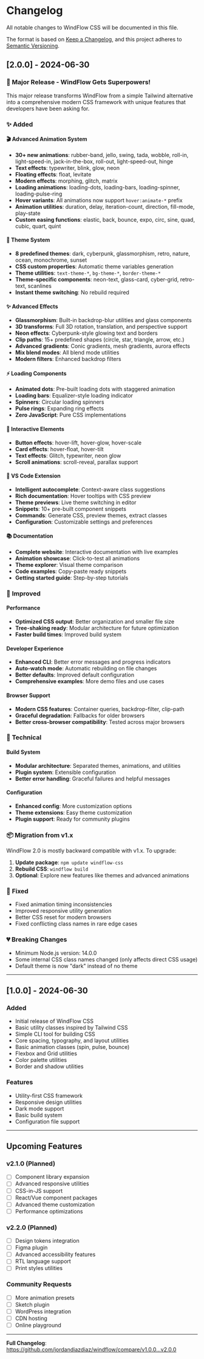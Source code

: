 # Changelog

All notable changes to WindFlow CSS will be documented in this file.

The format is based on [Keep a Changelog](https://keepachangelog.com/en/1.0.0/),
and this project adheres to [Semantic Versioning](https://semver.org/spec/v2.0.0.html).

## [2.0.0] - 2024-06-30

### 🎉 Major Release - WindFlow Gets Superpowers!

This major release transforms WindFlow from a simple Tailwind alternative into a comprehensive modern CSS framework with unique features that developers have been asking for.

### ✨ Added

#### 🎬 **Advanced Animation System**
- **30+ new animations**: rubber-band, jello, swing, tada, wobble, roll-in, light-speed-in, jack-in-the-box, roll-out, light-speed-out, hinge
- **Text effects**: typewriter, blink, glow, neon
- **Floating effects**: float, levitate  
- **Modern effects**: morphing, glitch, matrix
- **Loading animations**: loading-dots, loading-bars, loading-spinner, loading-pulse-ring
- **Hover variants**: All animations now support `hover:animate-*` prefix
- **Animation utilities**: duration, delay, iteration-count, direction, fill-mode, play-state
- **Custom easing functions**: elastic, back, bounce, expo, circ, sine, quad, cubic, quart, quint

#### 🎨 **Theme System**
- **8 predefined themes**: dark, cyberpunk, glassmorphism, retro, nature, ocean, monochrome, sunset
- **CSS custom properties**: Automatic theme variables generation
- **Theme utilities**: `text-theme-*`, `bg-theme-*`, `border-theme-*`
- **Theme-specific components**: neon-text, glass-card, cyber-grid, retro-text, scanlines
- **Instant theme switching**: No rebuild required

#### ✨ **Advanced Effects**
- **Glassmorphism**: Built-in backdrop-blur utilities and glass components
- **3D transforms**: Full 3D rotation, translation, and perspective support
- **Neon effects**: Cyberpunk-style glowing text and borders
- **Clip paths**: 15+ predefined shapes (circle, star, triangle, arrow, etc.)
- **Advanced gradients**: Conic gradients, mesh gradients, aurora effects
- **Mix blend modes**: All blend mode utilities
- **Modern filters**: Enhanced backdrop filters

#### ⚡ **Loading Components**
- **Animated dots**: Pre-built loading dots with staggered animation
- **Loading bars**: Equalizer-style loading indicator
- **Spinners**: Circular loading spinners
- **Pulse rings**: Expanding ring effects
- **Zero JavaScript**: Pure CSS implementations

#### 🎯 **Interactive Elements**
- **Button effects**: hover-lift, hover-glow, hover-scale
- **Card effects**: hover-float, hover-tilt
- **Text effects**: Glitch, typewriter, neon glow
- **Scroll animations**: scroll-reveal, parallax support

#### 🔧 **VS Code Extension**
- **Intelligent autocomplete**: Context-aware class suggestions
- **Rich documentation**: Hover tooltips with CSS preview
- **Theme previews**: Live theme switching in editor
- **Snippets**: 10+ pre-built component snippets
- **Commands**: Generate CSS, preview themes, extract classes
- **Configuration**: Customizable settings and preferences

#### 📚 **Documentation**
- **Complete website**: Interactive documentation with live examples
- **Animation showcase**: Click-to-test all animations
- **Theme explorer**: Visual theme comparison
- **Code examples**: Copy-paste ready snippets
- **Getting started guide**: Step-by-step tutorials

### 🚀 **Improved**

#### Performance
- **Optimized CSS output**: Better organization and smaller file size
- **Tree-shaking ready**: Modular architecture for future optimization
- **Faster build times**: Improved build system

#### Developer Experience
- **Enhanced CLI**: Better error messages and progress indicators
- **Auto-watch mode**: Automatic rebuilding on file changes
- **Better defaults**: Improved default configuration
- **Comprehensive examples**: More demo files and use cases

#### Browser Support
- **Modern CSS features**: Container queries, backdrop-filter, clip-path
- **Graceful degradation**: Fallbacks for older browsers
- **Better cross-browser compatibility**: Tested across major browsers

### 🔧 **Technical**

#### Build System
- **Modular architecture**: Separated themes, animations, and utilities
- **Plugin system**: Extensible configuration
- **Better error handling**: Graceful failures and helpful messages

#### Configuration
- **Enhanced config**: More customization options
- **Theme extensions**: Easy theme customization
- **Plugin support**: Ready for community plugins

### 📦 **Migration from v1.x**

WindFlow 2.0 is mostly backward compatible with v1.x. To upgrade:

1. **Update package**: `npm update windflow-css`
2. **Rebuild CSS**: `windflow build`
3. **Optional**: Explore new features like themes and advanced animations

### 🐛 **Fixed**
- Fixed animation timing inconsistencies
- Improved responsive utility generation
- Better CSS reset for modern browsers
- Fixed conflicting class names in rare edge cases

### 💔 **Breaking Changes**
- Minimum Node.js version: 14.0.0
- Some internal CSS class names changed (only affects direct CSS usage)
- Default theme is now "dark" instead of no theme

---

## [1.0.0] - 2024-06-30

### Added
- Initial release of WindFlow CSS
- Basic utility classes inspired by Tailwind CSS
- Simple CLI tool for building CSS
- Core spacing, typography, and layout utilities
- Basic animation classes (spin, pulse, bounce)
- Flexbox and Grid utilities
- Color palette utilities
- Border and shadow utilities

### Features
- Utility-first CSS framework
- Responsive design utilities
- Dark mode support
- Basic build system
- Configuration file support

---

## Upcoming Features

### v2.1.0 (Planned)
- [ ] Component library expansion
- [ ] Advanced responsive utilities
- [ ] CSS-in-JS support
- [ ] React/Vue component packages
- [ ] Advanced theme customization
- [ ] Performance optimizations

### v2.2.0 (Planned)
- [ ] Design tokens integration
- [ ] Figma plugin
- [ ] Advanced accessibility features
- [ ] RTL language support
- [ ] Print styles utilities

### Community Requests
- [ ] More animation presets
- [ ] Sketch plugin
- [ ] WordPress integration
- [ ] CDN hosting
- [ ] Online playground

---

**Full Changelog**: https://github.com/jordandiazdiaz/windflow/compare/v1.0.0...v2.0.0